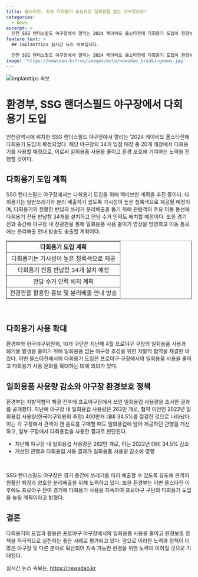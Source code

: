```yaml
---
title: 올스타전, 최초 다회용기 도입으로 일회용품 없는 야구장으로!
categories:
  - News
excerpt: >
  인천 SSG 랜더스필드 야구장에서 열리는 2024 케이비오 올스타전에 다회용기 도입이 환경부와 한국야구위원회의 협약으로 이뤄졌다. 34개 입점 매장 중 20개 매장에서 다회용기를 사용하며, 올스타전을 통해 이를 확대하고자 한다. 또한 다회용 응원용품을 판매하고, 일회용품 사용을 줄이기 위한 다양한 방안을 추진할 예정이다. 이로써 프로야구 구단의 다회용기 도입을 확대할 계획이며, 지난해와 비교해 일회용컵 사용량을 34.5% 줄인 것으로 나타났다. 환경부는 다른 야구장으로 이를 확산시켜 사회 전반에 다회용기 사용 문화가 확산되도록 계획하고 있다.
feature_text: >
  ## implanttips 실시간 뉴스 속보입니다.

  인천 SSG 랜더스필드 야구장에서 열리는 2024 케이비오 올스타전에 다회용기 도입이 환경부와 한국야구위원회의 협약으로 이뤄졌다. 34개 입점 매장 중 20개 매장에서 다회용기를 사용하며, 올스타전을 통해 이를 확대하고자 한다. 또한 다회용 응원용품을 판매하고, 일회용품 사용을 줄이기 위한 다양한 방안을 추진할 예정이다. 이로써 프로야구 구단의 다회용기 도입을 확대할 계획이며, 지난해와 비교해 일회용컵 사용량을 34.5% 줄인 것으로 나타났다. 환경부는 다른 야구장으로 이를 확산시켜 사회 전반에 다회용기 사용 문화가 확산되도록 계획하고 있다.
image: 'https://newsdao.kr/res/images/meta/newsdao_breakingnews.jpg'
---
```


<p><img src="https://newsdao.kr/res/images/meta/newsdao_breakingnews.jpg" alt="implanttips 속보" /></p>

<h1>환경부, SSG 랜더스필드 야구장에서 다회용기 도입</h1>

<p data-ke-size="size16">인천광역시에 위치한 SSG 랜더스필드 야구장에서 열리는 ‘2024 케이비오 올스타전에 다회용기 도입이 확정되었다. 해당 야구장의 34개 입점 매장 중 20개 매장에서 다회용기를 사용할 예정으로, 이로써 일회용품 사용을 줄이고 환경 보호에 기여하는 노력을 진행할 것이다.</p>

<h2 data-ke-size="size26">다회용기 도입 계획</h2>

<p data-ke-size="size16">SSG 랜더스필드 야구장에서는 다회용기 도입을 위해 액티브한 계획을 추진 중이다. 다회용기는 일반쓰레기와 분리 배출하기 쉽도록 가시성이 높은 청록색으로 제공될 예정이며, 다회용기의 원활한 반납과 쓰레기 분리배출을 돕기 위해 관람객의 주요 이동 동선에 다회용기 전용 반납함 34개를 설치하고 전담 수거 인력도 배치할 예정이다. 또한 경기 전과 중간에 야구장 내 전광판을 통해 일회용품 사용 줄이기 영상을 방영하고 이동 통로에는 분리배출 안내 방송도 송출할 계획이다.</p>

<table style="width: 100%;" border="1">
<tbody>
<tr>
<td style="text-align: center; height: 17px;"><b>다회용기 도입 계획</b></td>
</tr>
<tr>
<td style="text-align: center;">다회용기는 가시성이 높은 청록색으로 제공</td>
</tr>
<tr>
<td style="text-align: center;">다회용기 전용 반납함 34개 설치 예정</td>
</tr>
<tr>
<td style="text-align: center;">전담 수거 인력 배치 계획</td>
</tr>
<tr>
<td style="text-align: center;">전광판을 활용한 홍보 및 분리배출 안내 방송</td>
</tr>
</tbody>
</table>

<p data-ke-size="size16">&nbsp;</p>

<h2 data-ke-size="size26">다회용기 사용 확대</h2>

<p data-ke-size="size16">환경부와 한국야구위원회, 10개 구단은 지난해 4월 프로야구 구장의 일회용품 사용과 폐기물 발생을 줄이기 위해 일회용품 없는 야구장 조성을 위한 자발적 협약을 체결한 바 있다. 이번 올스타전에서의 다회용기 도입은 프로야구 구장에서의 일회용품 사용을 줄이고 다회용기 사용 문화를 확대하는 데에 의의가 있다.</p>

<h2 data-ke-size="size26">일회용품 사용량 감소와 야구장 환경보호 정책</h2>

<p data-ke-size="size16">환경부는 자발적협약 체결 전후에 프로야구장에서 쓰인 일회용컵 사용량을 조사한 결과를 공개했다. 지난해 야구장 내 일회용컵 사용량은 262만 개로, 협약 이전인 2022년 일회용컵 사용량(한국야구위원회 추정) 400만개 대비 34.5%를 절감한 것으로 나타났다. 이는 각 구장에서 관객이 캔 음료를 구매할 때도 일회용컵에 담아 제공하던 관행을 개선하고, 일부 구장에서 다회용컵을 사용한 결과로 판단된다.</p>

<ul>
<li>지난해 야구장 내 일회용컵 사용량은 262만 개로, 이는 2022년 대비 34.5% 감소</li>
<li>개선된 관행과 다회용컵 사용 결과가 일회용품 사용량 감소에 영향</li>
</ul>

<p data-ke-size="size16">&nbsp;</p>

<p data-ke-size="size16">SSG 랜더스필드 야구장은 경기 중간에 쓰레기를 미리 배출할 수 있도록 유도해 관객의 원활한 퇴장과 양호한 분리배출을 위해 노력하고 있다. 또한 환경부는 이번 올스타전 이후에도 프로야구 잔여 경기에 다회용기 사용을 지속하여 프로야구 구단의 다회용기 도입을 늘릴 계획이라고 밝혔다.</p>

<h2 data-ke-size="size26">결론</h2>

<p data-ke-size="size16">다회용기의 도입과 활용은 프로야구 야구장에서의 일회용품 사용을 줄이고 환경보호 정책을 적극적으로 실천하는 좋은 사례로 평가되고 있다. 앞으로 이러한 노력과 정책이 더 많은 야구장 및 다른 분야로 확산되어 지속 가능한 환경을 위한 노력이 이어질 것으로 기대된다.</p>
실시간 뉴스 속보는, <a href="https://newsdao.kr" rel="dofollow">https://newsdao.kr</a>


